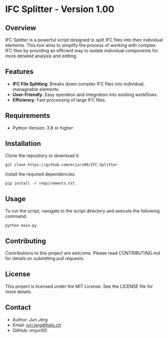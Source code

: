 
# IFC Splitter - Version 1.00

## Overview
IFC Splitter is a powerful script designed to split IFC files into their individual elements. This tool aims to simplify the process of working with complex IFC files by providing an efficient way to isolate individual components for more detailed analysis and editing.

## Features
- **IFC File Splitting**: Breaks down complex IFC files into individual, manageable elements.
- **User-Friendly**: Easy operation and integration into existing workflows.
- **Efficiency**: Fast processing of large IFC files.

## Requirements
- Python Version: 3.8 or higher

## Installation
Clone the repository or download it:
```
git clone https://github.com/mrjuri00/IFC-Splitter
```
Install the required dependencies:
```
pip install -r requirements.txt
```

## Usage
To run the script, navigate to the script directory and execute the following command:
```
python main.py
```

## Contributing
Contributions to this project are welcome. Please read CONTRIBUTING.md for details on submitting pull requests.

## License
This project is licensed under the MIT License. See the LICENSE file for more details.

## Contact
- Author: Juri Jerg
- Email: juri.jerg@hslu.ch
- GitHub: mrjuri00
